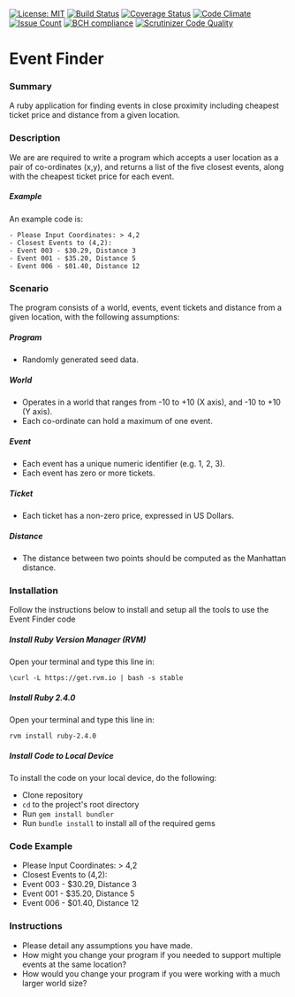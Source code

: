 [![License: MIT](https://img.shields.io/badge/License-MIT-yellow.svg)](LICENSE.txt)
[![Build Status](https://travis-ci.org/UltimateCoder00/Event-Finder.svg?branch=master)](https://travis-ci.org/UltimateCoder00/Event-Finder)
[![Coverage Status](https://coveralls.io/repos/github/UltimateCoder00/Event-Finder/badge.svg?branch=master)](https://coveralls.io/github/UltimateCoder00/Event-Finder?branch=master)
[![Code Climate](https://codeclimate.com/github/UltimateCoder00/Event-Finder/badges/gpa.svg)](https://codeclimate.com/github/UltimateCoder00/Event-Finder)
[![Issue Count](https://codeclimate.com/github/UltimateCoder00/Event-Finder/badges/issue_count.svg)](https://codeclimate.com/github/UltimateCoder00/Event-Finder)
[![BCH compliance](https://bettercodehub.com/edge/badge/UltimateCoder00/Event-Finder?branch=master)](https://bettercodehub.com/)
[![Scrutinizer Code Quality](https://scrutinizer-ci.com/g/UltimateCoder00/Event-Finder/badges/quality-score.png?b=master)](https://scrutinizer-ci.com/g/UltimateCoder00/Event-Finder/?branch=master)
# Event Finder

### Summary
A ruby application for finding events in close proximity including cheapest ticket price and distance from a given location.

### Description
We are are required to write a program which accepts a user location as a pair of co-ordinates (x,y), and returns a list of the five closest events, along with the cheapest ticket price for each event.

##### Example
An example code is:
```
- Please Input Coordinates: > 4,2
- Closest Events to (4,2):
- Event 003 - $30.29, Distance 3
- Event 001 - $35.20, Distance 5
- Event 006 - $01.40, Distance 12
```

### Scenario
The program consists of a world, events, event tickets and distance from a given location, with the following assumptions:

##### Program
- Randomly generated seed data.

##### World
- Operates in a world that ranges from -10 to +10 (X axis), and -10
to +10 (Y axis).
- Each co-ordinate can hold a maximum of one event.

##### Event
- Each event has a unique numeric identifier (e.g. 1, 2, 3).
- Each event has zero or more tickets.

##### Ticket
- Each ticket has a non-zero price, expressed in US Dollars.

##### Distance
- The distance between two points should be computed as the Manhattan distance.

### Installation
Follow the instructions below to install and setup all the tools to use the Event Finder code
##### Install Ruby Version Manager (RVM)
Open your terminal and type this line in:
```
\curl -L https://get.rvm.io | bash -s stable
```
##### Install Ruby 2.4.0
Open your terminal and type this line in:
```
rvm install ruby-2.4.0
```
##### Install Code to Local Device
To install the code on your local device, do the following:

* Clone repository
* `cd` to the project's root directory
* Run `gem install bundler`
* Run `bundle install` to install all of the required gems

### Code Example

- Please Input Coordinates: > 4,2
- Closest Events to (4,2):
- Event 003 - $30.29, Distance 3
- Event 001 - $35.20, Distance 5
- Event 006 - $01.40, Distance 12

### Instructions
- Please detail any assumptions you have made.
- How might you change your program if you needed to support multiple events at the
same location?
- How would you change your program if you were working with a much larger world
size?
